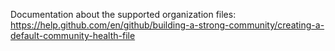 Documentation about the supported organization files: 
https://help.github.com/en/github/building-a-strong-community/creating-a-default-community-health-file
